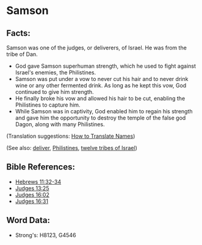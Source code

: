 # Samson #

## Facts: ##

Samson was one of the judges, or deliverers, of Israel. He was from the tribe of Dan.

* God gave Samson superhuman strength, which he used to fight against Israel's enemies, the Philistines.
* Samson was put under a vow to never cut his hair and to never drink wine or any other fermented drink. As long as he kept this vow, God continued to give him strength.
* He finally broke his vow and allowed his hair to be cut, enabling the Philistines to capture him.
* While Samson was in captivity, God enabled him to regain his strength and gave him the opportunity to destroy the temple of the false god Dagon, along with many Philistines.

(Translation suggestions: [How to Translate Names](rc://en/ta/man/translate/translate-names))

(See also: [deliver](../other/deliverer.md), [Philistines](../names/philistines.md), [twelve tribes of Israel](../other/12tribesofisrael.md))

## Bible References: ##

* [Hebrews 11:32-34](rc://en/tn/help/heb/11/32)
* [Judges 13:25](rc://en/tn/help/jdg/13/25)
* [Judges 16:02](rc://en/tn/help/jdg/16/02)
* [Judges 16:31](rc://en/tn/help/jdg/16/31)

## Word Data: ##

* Strong's: H8123, G4546
